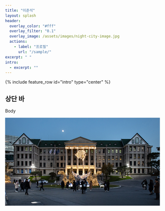 ```yaml
---
title: "이준석"
layout: splash
header:
  overlay_color: "#fff"
  overlay_filter: "0.1"
  overlay_image: /assets/images/night-city-image.jpg
  actions:
    - label: "프로필"
      url: "/sample/"
excerpt: " "
intro:
  - excerpt: ""
---
```


{% include feature_row id="intro" type="center" %}

## 상단 바

Body

![collegeofcomputing](/assets/images/2.jpg)
